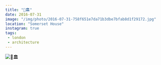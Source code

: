 ```yaml
---
title: "👐🏛"
date: 2016-07-31
image: "/img/photo/2016-07-31-758f651e7da71b3dbe7bfab8d1f29172.jpg"
location: "Somerset House"
instagram: true
tags:
 - london
 - architecture
---
```


![👐🏛](/img/photo/2016-07-31-758f651e7da71b3dbe7bfab8d1f29172.jpg)

